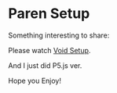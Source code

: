 # Paren Setup

Something interesting to share:

Please watch [Void Setup](https://www.youtube.com/watch?v=RuA9ZwIW7Mg).

And I just did P5.js ver.

Hope you Enjoy!
